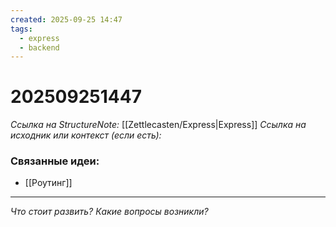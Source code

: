 ```yaml
---
created: 2025-09-25 14:47
tags:
  - express
  - backend
---
```

# 202509251447
*Ссылка на StructureNote:* [[Zettlecasten/Express|Express]]
*Ссылка на исходник или контекст (если есть):* 

### Связанные идеи:
*   [[Роутинг]]
---

*Что стоит развить? Какие вопросы возникли?*